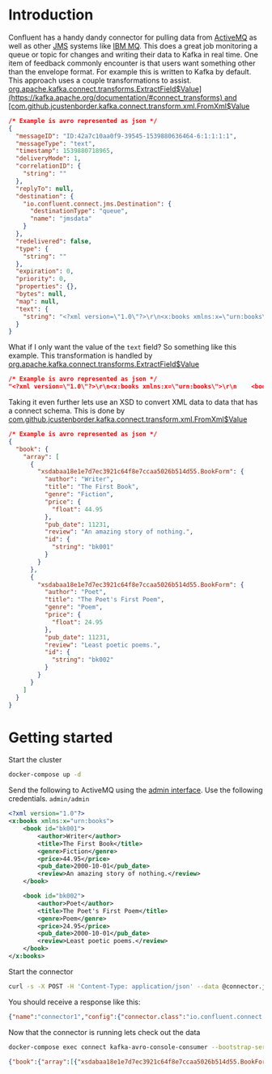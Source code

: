 # Introduction

Confluent has a handy dandy connector for pulling data from 
[ActiveMQ](https://www.confluent.io/connector/kafka-connect-activemq/) as well as other 
[JMS](https://www.confluent.io/connector/kafka-connect-jms/) systems like 
[IBM MQ](https://www.confluent.io/connector/kafka-connect-ibm-mq/). This does a great job monitoring
a queue or topic for changes and writing their data to Kafka in real time. One item of feedback commonly 
encounter is that users want something other than the envelope format. For example this is written 
to Kafka by default. This approach uses a couple transformations to assist. 
[org.apache.kafka.connect.transforms.ExtractField$Value](https://kafka.apache.org/documentation/#connect_transforms) and [com.github.jcustenborder.kafka.connect.transform.xml.FromXml$Value](https://www.confluent.io/connector/xml-transformation/)

```json
/* Example is avro represented as json */
{
  "messageID": "ID:42a7c10aa0f9-39545-1539880636464-6:1:1:1:1",
  "messageType": "text",
  "timestamp": 1539880718965,
  "deliveryMode": 1,
  "correlationID": {
    "string": ""
  },
  "replyTo": null,
  "destination": {
    "io.confluent.connect.jms.Destination": {
      "destinationType": "queue",
      "name": "jmsdata"
    }
  },
  "redelivered": false,
  "type": {
    "string": ""
  },
  "expiration": 0,
  "priority": 0,
  "properties": {},
  "bytes": null,
  "map": null,
  "text": {
    "string": "<?xml version=\"1.0\"?>\r\n<x:books xmlns:x=\"urn:books\">\r\n    <book id=\"bk001\">\r\n        <author>Writer</author>\r\n        <title>The First Book</title>\r\n        <genre>Fiction</genre>\r\n        <price>44.95</price>\r\n        <pub_date>2000-10-01</pub_date>\r\n        <review>An amazing story of nothing.</review>\r\n    </book>\r\n\r\n    <book id=\"bk002\">\r\n        <author>Poet</author>\r\n        <title>The Poet's First Poem</title>\r\n        <genre>Poem</genre>\r\n        <price>24.95</price>\r\n        <pub_date>2000-10-01</pub_date>\r\n        <review>Least poetic poems.</review>\r\n    </book>\r\n</x:books>"
  }
}
```

What if I only want the value of the `text` field? So something like this example. This transformation
is handled by [org.apache.kafka.connect.transforms.ExtractField$Value](https://kafka.apache.org/documentation/#connect_transforms)

```json
/* Example is avro represented as json */
"<?xml version=\"1.0\"?>\r\n<x:books xmlns:x=\"urn:books\">\r\n    <book id=\"bk001\">\r\n        <author>Writer</author>\r\n        <title>The First Book</title>\r\n        <genre>Fiction</genre>\r\n        <price>44.95</price>\r\n        <pub_date>2000-10-01</pub_date>\r\n        <review>An amazing story of nothing.</review>\r\n    </book>\r\n\r\n    <book id=\"bk002\">\r\n        <author>Poet</author>\r\n        <title>The Poet's First Poem</title>\r\n        <genre>Poem</genre>\r\n        <price>24.95</price>\r\n        <pub_date>2000-10-01</pub_date>\r\n        <review>Least poetic poems.</review>\r\n    </book>\r\n</x:books>"
```

Taking it even further lets use an XSD to convert XML data to data that has a connect schema. This is 
done by [com.github.jcustenborder.kafka.connect.transform.xml.FromXml$Value](https://www.confluent.io/connector/xml-transformation/)

```json
/* Example is avro represented as json */
{
  "book": {
    "array": [
      {
        "xsdabaa18e1e7d7ec3921c64f8e7ccaa5026b514d55.BookForm": {
          "author": "Writer",
          "title": "The First Book",
          "genre": "Fiction",
          "price": {
            "float": 44.95
          },
          "pub_date": 11231,
          "review": "An amazing story of nothing.",
          "id": {
            "string": "bk001"
          }
        }
      },
      {
        "xsdabaa18e1e7d7ec3921c64f8e7ccaa5026b514d55.BookForm": {
          "author": "Poet",
          "title": "The Poet's First Poem",
          "genre": "Poem",
          "price": {
            "float": 24.95
          },
          "pub_date": 11231,
          "review": "Least poetic poems.",
          "id": {
            "string": "bk002"
          }
        }
      }
    ]
  }
}
```

# Getting started

Start the cluster

```bash
docker-compose up -d
```

Send the following to ActiveMQ using the [admin interface](http://localhost:8161/admin/send.jsp?JMSDestination=jmsdata&JMSDestinationType=queue). Use the following credentials. `admin/admin`

```xml
<?xml version="1.0"?>
<x:books xmlns:x="urn:books">
    <book id="bk001">
        <author>Writer</author>
        <title>The First Book</title>
        <genre>Fiction</genre>
        <price>44.95</price>
        <pub_date>2000-10-01</pub_date>
        <review>An amazing story of nothing.</review>
    </book>

    <book id="bk002">
        <author>Poet</author>
        <title>The Poet's First Poem</title>
        <genre>Poem</genre>
        <price>24.95</price>
        <pub_date>2000-10-01</pub_date>
        <review>Least poetic poems.</review>
    </book>
</x:books>
```

Start the connector

```bash
curl -s -X POST -H 'Content-Type: application/json' --data @connector.json http://localhost:8083/connectors
```

You should receive a response like this:

```json
{"name":"connector1","config":{"connector.class":"io.confluent.connect.activemq.ActiveMQSourceConnector","kafka.topic":"jms","activemq.url":"tcp://activemq:61616","jms.destination.name":"jmsdata","confluent.license":"","confluent.topic.bootstrap.servers":"kafka:9092","confluent.topic.replication.factor":"1","transforms":"messageField,FromXml","transforms.messageField.type":"org.apache.kafka.connect.transforms.ExtractField$Value","transforms.messageField.field":"text","transforms.FromXml.type":"com.github.jcustenborder.kafka.connect.transform.xml.FromXml$Value","transforms.FromXml.schema.path":"file:///books.xsd","name":"connector1"},"tasks":[],"type":null}
```

Now that the connector is running lets check out the data

```bash
docker-compose exec connect kafka-avro-console-consumer --bootstrap-server kafka:9092 --property schema.registry.url=http://schema-registry:8081 --from-beginning -topic jms
```

```json
{"book":{"array":[{"xsdabaa18e1e7d7ec3921c64f8e7ccaa5026b514d55.BookForm":{"author":"Writer","title":"The First Book","genre":"Fiction","price":{"float":44.95},"pub_date":11231,"review":"An amazing story of nothing.","id":{"string":"bk001"}}},{"xsdabaa18e1e7d7ec3921c64f8e7ccaa5026b514d55.BookForm":{"author":"Poet","title":"The Poet's First Poem","genre":"Poem","price":{"float":24.95},"pub_date":11231,"review":"Least poetic poems.","id":{"string":"bk002"}}}]}}
```

